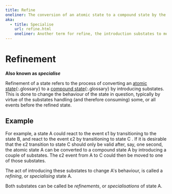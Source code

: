 ```yaml
---
title: Refine
oneliner: The conversion of an atomic state to a compound state by the addition of substates.
aka:
  - title: Specialise
    url: refine.html
    oneliner: Another term for refine, the introduction substates to modify the behaviour of a state
---
```


# Refinement

**Also known as _specialise_**

Refinement of a state refers to the process of converting an [atomic state](atomic-state.html){:.glossary} to a [compound state](compound-state.html){:.glossary} by introducing substates.  This is done to change the behaviour of the state in question, typically by virtue of the substates handling (and therefore consuming) some, or all events before the refined state.

## Example

For example, a state A could react to the event ε1 by transitioning to the state B, and react to the event ε2 by transitioning to state C .  If it is desirable that the ε2 transition to state C should only be valid after, say, one second, the atomic state A can be converted to a compound state A by introducing a couple of substates.  The ε2 event from A to C could then be moved to one of those substates.

The act of introducing these substates to change A's behaviour, is called a _refining_, or _specialising_ state A.

Both substates can be called be _refinements_, or _specialisations_ of state A.
